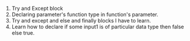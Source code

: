 1. Try and Except block
2. Declaring parameter's function type in function's parameter.
3. Try and except and else and finally blocks I have to learn.
4. Learn how to declare if some input1 is of particular data type then false else true.